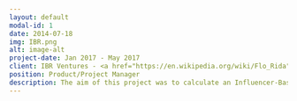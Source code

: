 ```yaml
---
layout: default
modal-id: 1
date: 2014-07-18
img: IBR.png
alt: image-alt
project-date: Jan 2017 - May 2017
client: IBR Ventures - <a href="https://en.wikipedia.org/wiki/Flo_Rida">Flo Rida</a>
position: Product/Project Manager
description: The aim of this project was to calculate an Influencer-Based Return rate, which would quantify the value add of an influencer or celebrity to a campaign or company. My team and I used clustering techniques and social network analysis (using <a href="https://gephi.org/">Gephi</a>) to identify which followers are of most value. We also developed a web based persona-generation app called <a href="personify-ibr.herokuapp.com">Personify</a> that can build a persona for a group of users based on their tweets.
---
```

